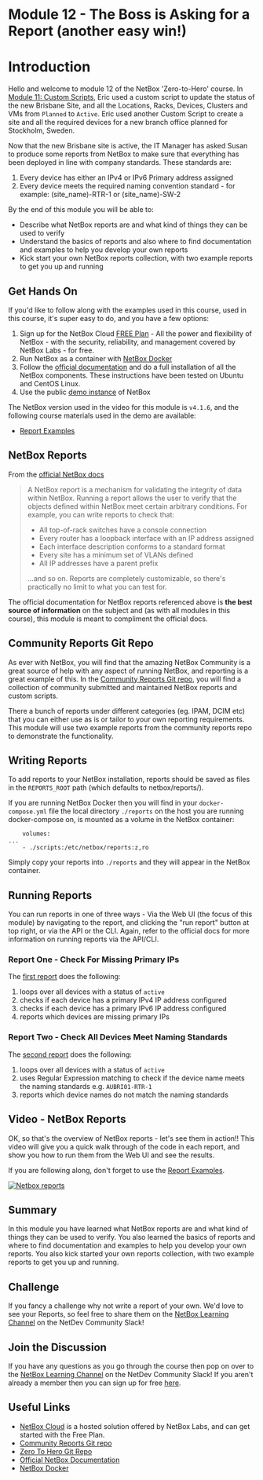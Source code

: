 # Module 12 - The Boss is Asking for a Report (another easy win!)

# Introduction

Hello and welcome to module 12 of the NetBox 'Zero-to-Hero' course. In [Module 11: Custom Scripts](../11-custom-scripts/11-custom-scripts.md), Eric used a custom script to update the status of the new Brisbane Site, and all the Locations, Racks, Devices, Clusters and VMs from `Planned` to `Active`. Eric used another Custom Script to create a site and all the required devices for a new branch office planned for Stockholm, Sweden.

Now that the new Brisbane site is active, the IT Manager has asked Susan to produce some reports from NetBox to make sure that everything has been deployed in line with company standards. These standards are:

1. Every device has either an IPv4 or IPv6 Primary address assigned
2. Every device meets the required naming convention standard - for example: (site_name)-RTR-1 or (site_name)-SW-2

By the end of this module you will be able to:
- Describe what NetBox reports are and what kind of things they can be used to verify
- Understand the basics of reports and also where to find documentation and examples to help you develop your own reports
- Kick start your own NetBox reports collection, with two example reports to get you up and running

## Get Hands On
If you'd like to follow along with the examples used in this course, used in this course, it's super easy to do, and you have a few options:
1. Sign up for the NetBox Cloud [FREE Plan](https://netboxlabs.com/free-netbox-cloud/) - All the power and flexibility of NetBox - with the security, reliability, and management covered by NetBox Labs - for free.
2. Run NetBox as a container with [NetBox Docker](https://github.com/netbox-community/netbox-docker)
3. Follow the [official documentation](https://netboxlabs.com/docs/netbox/en/stable/installation/) and do a full installation of all the NetBox components. These instructions have been tested on Ubuntu and CentOS Linux.
4. Use the public [demo instance](https://demo.netbox.dev/) of NetBox

The NetBox version used in the video for this module is `v4.1.6`, and the following course materials used in the demo are available:
- [Report Examples](https://github.com/netbox-community/netbox-zero-to-hero/tree/main/reports)

## NetBox Reports
From the [official NetBox docs](https://netboxlabs.com/docs/netbox/en/stable/customization/reports/)
>A NetBox report is a mechanism for validating the integrity of data within NetBox. Running a report allows the user to verify that the objects defined within NetBox meet certain arbitrary conditions. For example, you can write reports to check that:
>
> - All top-of-rack switches have a console connection
> - Every router has a loopback interface with an IP address assigned
> - Each interface description conforms to a standard format
> - Every site has a minimum set of VLANs defined
> - All IP addresses have a parent prefix
>
>...and so on. Reports are completely customizable, so there's practically no limit to what you can test for.

The official documentation for NetBox reports referenced above is **the best source of information** on the subject and (as with all modules in this course), this module is meant to compliment the official docs.

## Community Reports Git Repo
As ever with NetBox, you will find that the amazing NetBox Community is a great source of help with any aspect of running NetBox, and reporting is a great example of this. In the [Community Reports Git repo](https://github.com/netbox-community/reports), you will find a collection of community submitted and maintained NetBox reports and custom scripts.

There a bunch of reports under different categories (eg. IPAM, DCIM etc) that you can either use as is or tailor to your own reporting requirements. This module will use two example reports from the community reports repo to demonstrate the functionality.

## Writing Reports
To add reports to your NetBox installation, reports should be saved as files in the `REPORTS_ROOT` path (which defaults to netbox/reports/).

If you are running NetBox Docker then you will find in your `docker-compose.yml` file the local directory `./reports` on the host you are running docker-compose on, is mounted as a volume in the NetBox container:

```
    volumes:
...
    - ./scripts:/etc/netbox/reports:z,ro
```
Simply copy your reports into `./reports` and they will appear in the NetBox container.

## Running Reports
You can run reports in one of three ways - Via the Web UI (the focus of this module) by navigating to the report, and clicking the "run report" button at top right, or via the API or the CLI. Again, refer to the official docs for more information on running reports via the API/CLI.

### Report One - Check For Missing Primary IPs
The [first report](https://github.com/netbox-community/netbox-zero-to-hero/tree/main/reports/ip-primary-missing.py) does the following:

1. loops over all devices with a status of `active`
2. checks if each device has a primary IPv4 IP address configured
3. checks if each device has a primary IPv6 IP address configured
4. reports which devices are missing primary IPs

### Report Two - Check All Devices Meet Naming Standards
The [second report](https://github.com/netbox-community/netbox-zero-to-hero/tree/main/reports/CheckDeviceNaming.py) does the following:

1. loops over all devices with a status of `active`
2. uses Regular Expression matching to check if the device name meets the naming standards e.g. `AUBRI01-RTR-1`
3. reports which device names do not match the naming standards

## Video - NetBox Reports
OK, so that's the overview of NetBox reports - let's see them in action!! This video will give you a quick walk through of the code in each report, and show you how to run them from the Web UI and see the results.

If you are following along, don't forget to use the [Report Examples](https://github.com/netbox-community/netbox-zero-to-hero/tree/main/reports).


[![Netbox reports](https://img.youtube.com/vi/RH3Syxm3EKA/maxresdefault.jpg)](https://www.youtube.com/watch?v=RH3Syxm3EKA)

## Summary
In this module you have learned what NetBox reports are and what kind of things they can be used to verify. You also learned the basics of reports and where to find documentation and examples to help you develop your own reports. You also kick started your own reports collection, with two example reports to get you up and running.

## Challenge
If you fancy a challenge why not write a report of your own. We'd love to see your Reports, so feel free to share them on the [NetBox Learning Channel](https://netdev-community.slack.com/archives/C0453L6565C) on the NetDev Community Slack!

## Join the Discussion
If you have any questions as you go through the course then pop on over to the [NetBox Learning Channel](https://netdev-community.slack.com/archives/C0453L6565C) on the NetDev Community Slack! If you aren't already a member then you can sign up for free [here](https://netdev.chat/).

## Useful Links
- [NetBox Cloud](https://netboxlabs.com/free-netbox-cloud/) is a hosted solution offered by NetBox Labs, and can get started with the Free Plan.
- [Community Reports Git repo](https://github.com/netbox-community/reports)
- [Zero To Hero Git Repo](https://github.com/netbox-community/netbox-zero-to-hero)
- [Official NetBox Documentation](https://netboxlabs.com/docs/netbox/en/stable/)
- [NetBox Docker](https://github.com/netbox-community/netbox-docker)
